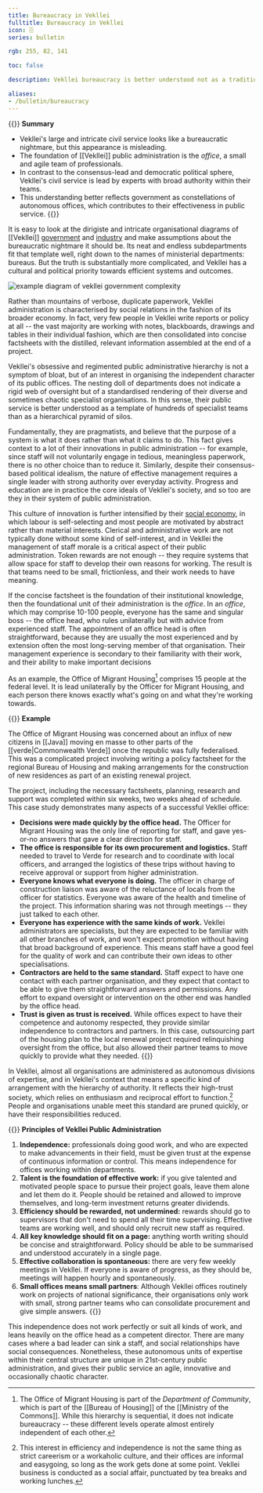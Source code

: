 ```yaml
---
title: Bureaucracy in Vekllei
fulltitle: Bureaucracy in Vekllei
icon: 🗄️
series: bulletin

rgb: 255, 82, 141

toc: false

description: Vekllei bureaucracy is better understood not as a traditional hierarchy but as constellations of autonomous offices.

aliases:
- /bulletin/bureaucracy
---
```

{{<note panel>}}
**Summary**

* Vekllei's large and intricate civil service looks like a bureaucratic nightmare, but this appearance is misleading.
* The foundation of [[Vekllei]] public administration is the *office*, a small and agile team of professionals.
* In contrast to the consensus-lead and democratic political sphere, Vekllei's civil service is lead by experts with broad authority within their teams.
* This understanding better reflects government as constellations of autonomous offices, which contributes to their effectiveness in public service.
{{</note>}}

It is easy to look at the dirigiste and intricate organisational diagrams of [[Vekllei]] [government](/government/) and [industry](/industry/) and make assumptions about the bureaucratic nightmare it should be. Its neat and endless subdepartments fit that template well, right down to the names of ministerial departments: bureaus. But the truth is substantially more complicated, and Vekllei has a cultural and political priority towards efficient systems and outcomes.

![example diagram of vekllei government complexity](/svg/diagrams/government.png "Diagrams of Vekllei government often look like examples of a rigid and complex bureaucracy.")

Rather than mountains of verbose, duplicate paperwork, Vekllei administration is characterised by social relations in the fashion of its broader economy. In fact, very few people in Vekllei write reports or policy at all -- the vast majority are working with notes, blackboards, drawings and tables in their individual fashion, which are then consolidated into concise factsheets with the distilled, relevant information assembled at the end of a project.

Vekllei's obsessive and regimented public administrative hierarchy is not a symptom of bloat, but of an interest in organising the independent character of its public offices. The nesting doll of departments does not indicate a rigid web of oversight but of a standardised rendering of their diverse and sometimes chaotic specialist organisations. In this sense, their public service is better understood as a template of hundreds of specialist teams than as a hierarchical pyramid of silos.

Fundamentally, they are pragmatists, and believe that the purpose of a system is what it does rather than what it claims to do. This fact gives context to a lot of their innovations in public administration -- for example, since staff will not voluntarily engage in tedious, meaningless paperwork, there is no other choice than to reduce it. Similarly, despite their consensus-based political idealism, the nature of effective management requires a single leader with strong authority over everyday activity. Progress and education are in practice the core ideals of Vekllei's society, and so too are they in their system of public administration.

This culture of innovation is further intensified by their [social economy](/social-economy/), in which labour is self-selecting and most people are motivated by abstract rather than material interests. Clerical and administrative work are not typically done without some kind of self-interest, and in Vekllei the management of staff morale is a critical aspect of their public administration. Token rewards are not enough -- they require systems that allow space for staff to develop their own reasons for working. The result is that teams need to be small, frictionless, and their work needs to have meaning.

If the concise factsheet is the foundation of their institutional knowledge, then the foundational unit of their administration is the *office*. In an *office*, which may comprise 10-100 people, everyone has the same and singular boss -- the office head, who rules unilaterally but with advice from experienced staff. The appointment of an office head is often straightforward, because they are usually the most experienced and by extension often the most long-serving member of that organisation. Their management experience is secondary to their familiarity with their work, and their ability to make important decisions

As an example, the Office of Migrant Housing[^omh] comprises 15 people at the federal level. It is lead unilaterally by the Officer for Migrant Housing, and each person there knows exactly what's going on and what they're working towards.

{{<note>}}
**Example**

The Office of Migrant Housing was concerned about an influx of new citizens in [[Java]] moving en masse to other parts of the [[verde|Commonwealth Verde]] once the republic was fully federalised. This was a complicated project involving writing a policy factsheet for the regional Bureau of Housing and making arrangements for the construction of new residences as part of an existing renewal project.

The project, including the necessary factsheets, planning, research and support was completed within six weeks, two weeks ahead of schedule. This case study demonstrates many aspects of a successful Vekllei office:

* **Decisions were made quickly by the office head.** The Officer for Migrant Housing was the only line of reporting for staff, and gave yes-or-no answers that gave a clear direction for staff.
* **The office is responsible for its own procurement and logistics.** Staff needed to travel to Verde for research and to coordinate with local officers, and arranged the logistics of these trips without having to receive approval or support from higher administration.
* **Everyone knows what everyone is doing.** The officer in charge of construction liaison was aware of the reluctance of locals from the officer for statistics. Everyone was aware of the health and timeline of the project. This information sharing was not through meetings -- they just talked to each other.
* **Everyone has experience with the same kinds of work.** Vekllei administrators are specialists, but they are expected to be familiar with all other branches of work, and won't expect promotion without having that broad background of experience. This means staff have a good feel for the quality of work and can contribute their own ideas to other specialisations.
* **Contractors are held to the same standard.** Staff expect to have one contact with each partner organisation, and they expect that contact to be able to give them straightforward answers and permissions. Any effort to expand oversight or intervention on the other end was handled by the office head.
* **Trust is given as trust is received.** While offices expect to have their competence and autonomy respected, they provide similar independence to contractors and partners. In this case, outsourcing part of the housing plan to the local renewal project required relinquishing oversight from the office, but also allowed their partner teams to move quickly to provide what they needed.
{{</note>}}

In Vekllei, almost all organisations are administered as autonomous divisions of expertise, and in Vekllei's context that means a specific kind of arrangement with the hierarchy of authority. It reflects their high-trust society, which relies on enthusiasm and reciprocal effort to function.[^efficiency] People and organisations unable meet this standard are pruned quickly, or have their responsibilities reduced.

{{<note panel>}}
**Principles of Vekllei Public Administration**

1. **Independence:** professionals doing good work, and who are expected to make advancements in their field, must be given trust at the expense of continuous information or control. This means independence for offices working within departments.
2. **Talent is the foundation of effective work:** if you give talented and motivated people space to pursue their project goals, leave them alone and let them do it. People should be retained and allowed to improve themselves, and long-term investment returns greater dividends.
3. **Efficiency should be rewarded, not undermined:** rewards should go to supervisors that don't need to spend all their time supervising. Effective teams are working well, and should only recruit new staff as required.
4. **All key knowledge should fit on a page:** anything worth writing should be concise and straightforward. Policy should be able to be summarised and understood accurately in a single page.
5. **Effective collaboration is spontaneous:** there are very few weekly meetings in Vekllei. If everyone is aware of progress, as they should be, meetings will happen hourly and spontaneously.
6. **Small offices means small partners**: Although Vekllei offices routinely work on projects of national significance, their organisations only work with small, strong partner teams who can consolidate procurement and give simple answers.
{{</note>}}

This independence does not work perfectly or suit all kinds of work, and leans heavily on the office head as a competent director. There are many cases where a bad leader can sink a staff, and social relationships have social consequences. Nonetheless, these autonomous units of expertise within their central structure are unique in 21st-century public administration, and gives their public service an agile, innovative and occasionally chaotic character.

[^omh]: The Office of Migrant Housing is part of the *Department of Community*, which is part of the [[Bureau of Housing]] of the [[Ministry of the Commons]]. While this hierarchy is sequential, it does not indicate bureaucracy -- these different levels operate almost entirely independent of each other.

[^efficiency]: This interest in efficiency and independence is not the same thing as strict careerism or a workaholic culture, and their offices are informal and easygoing, so long as the work gets done at some point. Vekllei business is conducted as a social affair, punctuated by tea breaks and working lunches.

